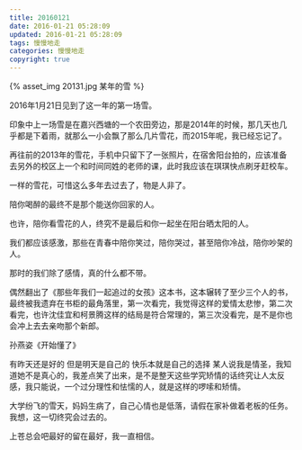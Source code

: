 ```yaml
---
title: 20160121
date: 2016-01-21 05:28:09
updated: 2016-01-21 05:28:09
tags: 慢慢地走
categories: 慢慢地走
copyright: true
---
```


{% asset_img 20131.jpg 某年的雪 %}

<!-- more -->

2016年1月21日见到了这一年的第一场雪。

印象中上一场雪是在嘉兴西塘的一个农田旁边，那是2014年的时候，那几天也几乎都是下着雨，就那么一小会飘了那么几片雪花，而2015年呢，我已经忘记了。

再往前的2013年的雪花，手机中只留下了一张照片，在宿舍阳台拍的，应该准备去另外的校区上一个和时间同姓的老师的课，此时我应该在琪琪快点刷牙赶校车。

一样的雪花，可惜这么多年去过去了，物是人非了。

陪你喝醉的最终不是那个能送你回家的人。

也许，陪你看雪花的人，终究不是最后和你一起坐在阳台晒太阳的人。

我们都应该感激，那些在青春中陪你笑过，陪你哭过，甚至陪你冷战，陪你吵架的人。

那时的我们除了感情，真的什么都不带。

偶然翻出了《那些年我们一起追过的女孩》这本书，这本辗转了至少三个人的书，最终被我遗弃在书柜的最角落里，第一次看完，我觉得这样的爱情太悲惨，第二次看完，也许沈佳宜和柯景腾这样的结局是符合常理的，第三次没看完，是不是你也会冲上去去亲吻那个新郎。

孙燕姿《开始懂了》

有昨天还是好的
但是明天是自己的
快乐本就是自己的选择
某人说我是情圣，我知道她不是真心的，我差点笑了出来，是不是整天这些学究矫情的话终究让人太反感，我只能说，一个过分理性和怯懦的人，就是这样的啰嗦和矫情。

大学纷飞的雪天，妈妈生病了，自己心情也是低落，请假在家补做着老板的任务。
我想，这一切终究会过去的。

上苍总会吧最好的留在最好，我一直相信。
